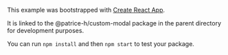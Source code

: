This example was bootstrapped with [Create React App](https://github.com/facebook/create-react-app).

It is linked to the @patrice-h/custom-modal package in the parent directory for development purposes.

You can run `npm install` and then `npm start` to test your package.
